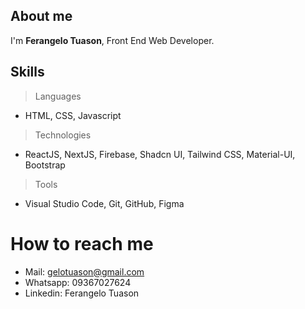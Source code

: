 ## About me
I'm **Ferangelo Tuason**, Front End Web Developer.

## Skills
> Languages
- HTML, CSS, Javascript
> Technologies
- ReactJS, NextJS, Firebase, Shadcn UI, Tailwind CSS, Material-UI, Bootstrap
> Tools
- Visual Studio Code, Git, GitHub, Figma

# How to reach me
- Mail: gelotuason@gmail.com
- Whatsapp: 09367027624
- Linkedin: Ferangelo Tuason

<!--
**gelotuason/gelotuason** is a ✨ _special_ ✨ repository because its `README.md` (this file) appears on your GitHub profile.

Here are some ideas to get you started:

- 🔭 I’m currently working on ...
- 🌱 I’m currently learning ...
- 👯 I’m looking to collaborate on ...
- 🤔 I’m looking for help with ...
- 💬 Ask me about ...
- 📫 How to reach me: ...
- 😄 Pronouns: ...
- ⚡ Fun fact: ...
-->
